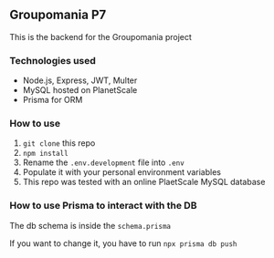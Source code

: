 ## Groupomania P7

This is the backend for the Groupomania project

### Technologies used

- Node.js, Express, JWT, Multer
- MySQL hosted on PlanetScale
- Prisma for ORM

### How to use

1. `git clone` this repo
2. `npm install`
3. Rename the `.env.development` file into `.env`
4. Populate it with your personal environment variables
5. This repo was tested with an online PlaetScale MySQL database

### How to use Prisma to interact with the DB

The db schema is inside the `schema.prisma`

If you want to change it, you have to run `npx prisma db push`
